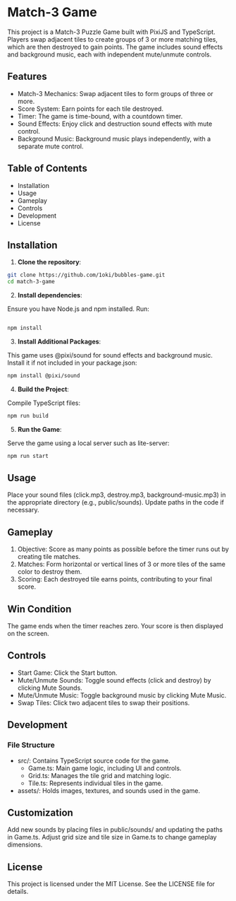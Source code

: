 # Match-3 Game
This project is a Match-3 Puzzle Game built with PixiJS and TypeScript. Players swap adjacent tiles to create groups of 3 or more matching tiles, which are then destroyed to gain points. The game includes sound effects and background music, each with independent mute/unmute controls.

## Features
- Match-3 Mechanics: Swap adjacent tiles to form groups of three or more.
- Score System: Earn points for each tile destroyed.
- Timer: The game is time-bound, with a countdown timer.
- Sound Effects: Enjoy click and destruction sound effects with mute control.
- Background Music: Background music plays independently, with a separate mute control.

## Table of Contents
- Installation
- Usage
- Gameplay
- Controls
- Development
- License

## Installation
1. **Clone the repository**:

```bash
git clone https://github.com/1oki/bubbles-game.git
cd match-3-game
```

2. **Install dependencies**:

Ensure you have Node.js and npm installed. Run:

```bash

npm install
```
3. **Install Additional Packages**:

This game uses @pixi/sound for sound effects and background music. Install it if not included in your package.json:

```bash
npm install @pixi/sound
```
4. **Build the Project**:

Compile TypeScript files:

```bash
npm run build
```
5. **Run the Game**:

Serve the game using a local server such as lite-server:

```bash
npm run start
```
## Usage
Place your sound files (click.mp3, destroy.mp3, background-music.mp3) in the appropriate directory (e.g., public/sounds). Update paths in the code if necessary.

## Gameplay
1. Objective: Score as many points as possible before the timer runs out by creating tile matches.
2. Matches: Form horizontal or vertical lines of 3 or more tiles of the same color to destroy them.
3. Scoring: Each destroyed tile earns points, contributing to your final score.
   
## Win Condition
The game ends when the timer reaches zero. Your score is then displayed on the screen.

## Controls
- Start Game: Click the Start button.
- Mute/Unmute Sounds: Toggle sound effects (click and destroy) by clicking Mute Sounds.
- Mute/Unmute Music: Toggle background music by clicking Mute Music.
- Swap Tiles: Click two adjacent tiles to swap their positions.
  
## Development
### File Structure
- src/: Contains TypeScript source code for the game.
  - Game.ts: Main game logic, including UI and controls.
  - Grid.ts: Manages the tile grid and matching logic.
  - Tile.ts: Represents individual tiles in the game.
- assets/: Holds images, textures, and sounds used in the game.

## Customization
Add new sounds by placing files in public/sounds/ and updating the paths in Game.ts.
Adjust grid size and tile size in Game.ts to change gameplay dimensions.

## License
This project is licensed under the MIT License. See the LICENSE file for details.
